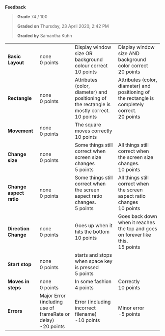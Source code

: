 **Feedback**

> **Grade** 74 / 100
>
> **Graded on** Thursday, 23 April 2020, 2:42 PM
>
> **Graded by** Samantha Kuhn

|| |  | |
| :--- | :--- | :--- | :--- |
| **Basic Layout** | none<br>0 points | Display window size OR background colour correct<br>10 points | Display window size AND background color correct<br>20 points |
| **Rectangle** | none<br>0 points | Attributes (color, diameter) and positioning of the rectangle is mostly correct.<br>10 points | Attributes (color, diameter) and positioning of the rectangle is completely correct.<br>20 points |
| **Movement** | none<br>0 points | The square moves correctly<br>10 points | |
| **Change size** | none<br>0 points | Some things still correct when screen size changes<br>5 points | All things still correct when the screen size changes.<br>10 points |
| **Change aspect ratio** | none<br>0 points | Some things still correct when the screen aspect ratio changes.<br>5 points | All things still correct when the screen aspect ratio changes<br>10 points |
| **Direction Change** | none<br>0 points | Goes up when it hits the bottom<br>10 points | Goes back down when it reaches the top and goes on forever like this.<br>15 points |
| **Start stop** | none<br>0 points | starts and stops when space key is pressed<br>5 points | |
| **Moves in steps** | none<br>0 points | In some fashion<br>4 points | Correctly<br>10 points |
| **Errors** | Major Error (including use of frameRate or delay)<br>-20 points | Error (including incorrect filename)<br>-10 points | Minor error<br>-5 points | No errors<br>0 points |
